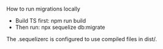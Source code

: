 How to run migrations locally

- Build TS first: npm run build
- Then run: npx sequelize db:migrate

The .sequelizerc is configured to use compiled files in dist/.

